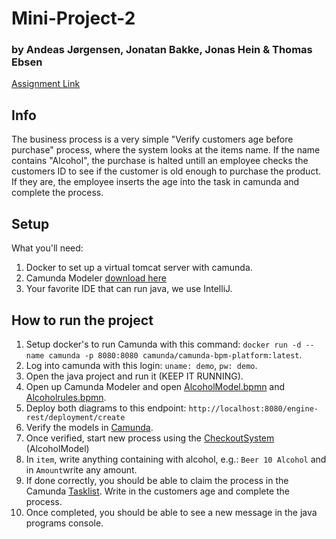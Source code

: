 # Mini-Project-2  
###   by Andeas Jørgensen, Jonatan Bakke, Jonas Hein & Thomas  Ebsen
[Assignment Link](MP2-BPMN.pdf)  

## Info
The business process is a very simple "Verify customers age before purchase" process, where the system looks at the items name.
If the name contains "Alcohol", the purchase is halted untill an employee checks the customers ID to see if the customer is old enough to purchase the product.
If they are, the employee inserts the age into the task in camunda and complete the process.

## Setup
What you'll need:
1. Docker to set up a virtual tomcat server with camunda.
2. Camunda Modeler [download here](https://camunda.com/download/modeler/)
3. Your favorite IDE that can run java, we use IntelliJ.

## How to run the project
1. Setup docker's to run Camunda with this command: `docker run -d --name camunda -p 8080:8080 camunda/camunda-bpm-platform:latest`.
2. Log into camunda with this login: `uname: demo`, `pw: demo`.
3. Open the java project and run it (KEEP IT RUNNING).
4. Open up Camunda Modeler and open [AlcoholModel.bpmn](/src/main/resources/AlcoholModel.bpmn) and [Alcoholrules.bpmn](/Alcoholrules.dmn).
5. Deploy both diagrams to this endpoint: `http://localhost:8080/engine-rest/deployment/create`
6. Verify the models in [Camunda](http://localhost:8080/camunda/app/cockpit/default/#/repository?page=1&deploymentsQuery=%5B%5D&deployment=7cf90f66-16b9-11eb-981e-0242ac110002&editMode).
7. Once verified, start new process using the [CheckoutSystem](http://localhost:8080/camunda/app/tasklist/default/#/?filter=b2c46c2c-1384-11eb-a56f-0242ac110002&sorting=%5B%7B%22sortBy%22:%22created%22,%22sortOrder%22:%22desc%22%7D%5D&processStart=Alcohol) (AlcoholModel) 
8. In `item`, write anything containing with alcohol, e.g.: `Beer 10 Alcohol` and in `Amount`write any amount.
9. If done correctly, you should be able to claim the process in the Camunda [Tasklist](http://localhost:8080/camunda/app/tasklist/default/#/?searchQuery=%5B%5D&filter=b2c99c5b-1384-11eb-a56f-0242ac110002&sorting=%5B%7B%22sortBy%22:%22created%22,%22sortOrder%22:%22desc%22%7D%5D). Write in the customers age and complete the process.
10. Once completed, you should be able to see a new message in the java programs console.

